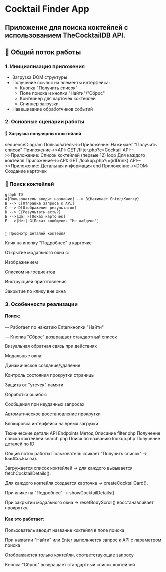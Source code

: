 # Cocktail Finder App

## Приложение для поиска коктейлей с использованием TheCocktailDB API.

## 📌 Общий поток работы

### 1. Инициализация приложения
- Загрузка DOM структуры
- Получение ссылок на элементы интерфейса:
  - Кнопка "Получить список"
  - Поле поиска и кнопки "Найти"/"Сброс"
  - Контейнер для карточек коктейлей
  - Спиннер загрузки
- Навешивание обработчиков событий

### 2. Основные сценарии работы

#### 🔹 Загрузка популярных коктейлей

sequenceDiagram
    Пользователь->>Приложение: Нажимает "Получить список"
    Приложение->>API: GET /filter.php?c=Cocktail
    API-->>Приложение: Список коктейлей (первые 12)
    loop Для каждого коктейля
        Приложение->>API: GET /lookup.php?i={idDrink}
        API-->>Приложение: Детальная информация
    end
    Приложение->>DOM: Создание карточек



### 🔹 Поиск коктейлей
    graph TD
    A[Пользователь вводит название] --> B{Нажимает Enter/Кнопку}
    B --> C[Отправка запроса к API]
    C --> D[Отображение результатов]
    D --> E{Результаты есть?}
    E -->|Да| F[Показ карточек]
    E -->|Нет| G[Показ сообщения "Не найдено"]


    🔹 Просмотр деталей коктейля
Клик на кнопку "Подробнее" в карточке

Открытие модального окна с:

Изображением

Списком ингредиентов

Инструкцией приготовления

Закрытие по клику вне окна




### 3. Особенности реализации



#### Поиск:

-- Работает по нажатию Enter/кнопки "Найти"

-- Кнопка "Сброс" возвращает стандартный список

Визуальная обратная связь при действиях

Модальные окна:

Динамическое создание/удаление

Контроль состояния прокрутки страницы

Защита от "утечек" памяти

Обработка ошибок:

Сообщения при неудачных запросах

Автоматическое восстановление прокрутки

Блокировка интерфейса на время загрузки


Технические детали
API Endpoints
Метод	Описание
filter.php	Получение списка коктейлей
search.php	Поиск по названию
lookup.php	Получение деталей по ID



Общий поток работы
Пользователь кликает "Получить список" → loadCocktails().

Загружается список коктейлей → для каждого вызывается fetchCocktailDetails().

Для каждого коктейля создается карточка → createCocktailCard().

При клике на "Подробнее" → showCocktailDetails().

При закрытии модального окна → resetBodyScroll() восстанавливает прокрутку.




#### Как это работает:

Пользователь вводит название коктейля в поле поиска

При нажатии "Найти" или Enter выполняется запрос к API с параметром поиска

Отображаются только коктейли, соответствующие запросу

Кнопка "Сброс" возвращает стандартный список коктейлей